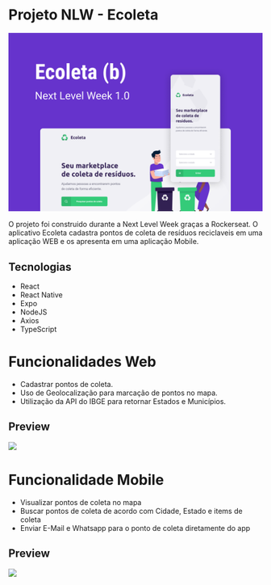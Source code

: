 # Projeto NLW - Ecoleta

![](README_Images/Ecoleta.png)

O projeto foi construido durante a Next Level Week graças a Rockerseat.
O aplicativo Ecoleta cadastra pontos de coleta de resíduos reciclaveis em uma aplicação WEB e os apresenta em uma aplicação Mobile.

## Tecnologias
- React
- React Native
- Expo
- NodeJS
- Axios
- TypeScript


# Funcionalidades Web
- Cadastrar pontos de coleta.
- Uso de Geolocalização para marcação de pontos no mapa.
- Utilização da API do IBGE para retornar Estados e Municípios.

## Preview

![](README_Images/Web_gif.gif)

# Funcionalidade Mobile
- Visualizar pontos de coleta no mapa
- Buscar pontos de coleta de acordo com Cidade, Estado e items de coleta
- Enviar E-Mail e Whatsapp para o ponto de coleta diretamente do app

## Preview

![](README_Images/Mobile_Gif2.gif)